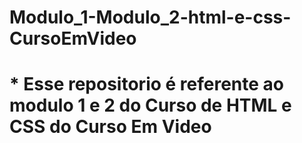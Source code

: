 # Modulo_1-Modulo_2-html-e-css-CursoEmVideo
<h1>* Esse repositorio é referente ao modulo 1 e 2 do Curso de HTML e CSS do Curso Em Video</h1>
